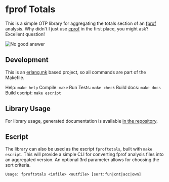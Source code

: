 fprof Totals
============

This is a simple OTP library for aggregating the totals section of an
[fprof](http://erlang.org/doc/man/fprof.html) analysis. Why didn't I just use
[cprof](http://erlang.org/doc/man/cprof.html) in the first place, you might
ask? Excellent question!

![No good answer](https://media.giphy.com/media/dXICCcws9oxxK/giphy.gif)

Development
-----------

This is an [erlang.mk](https://erlang.mk/) based project, so all commands are
part of the Makefile.

Help: `make help`
Compile: `make`
Run Tests: `make check`
Build docs: `make docs`
Build escript: `make escript`

Library Usage
-------------

For library usage, generated documentation is available
[in the repository](doc/index.html).

Escript
-------

The library can also be used as the escript `fproftotals`, built with `make
escript`. This will provide a simple CLI for converting fprof analysis files
into an aggregated version. An optional 3rd parameter allows for choosing the
sort criteria.

`Usage: fproftotals <infile> <outfile> [sort:fun|cnt|acc|own]`
